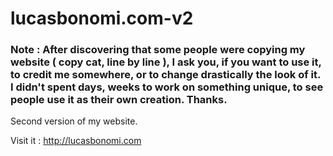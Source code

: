 lucasbonomi.com-v2
==================

### Note : After discovering that some people were copying my website ( copy cat, line by line ), I ask you, if you want to use it, to credit me somewhere, or to change drastically the look of it. I didn't spent days, weeks to work on something unique, to see people use it as their own creation. Thanks.

Second version of my website.

Visit it : http://lucasbonomi.com
